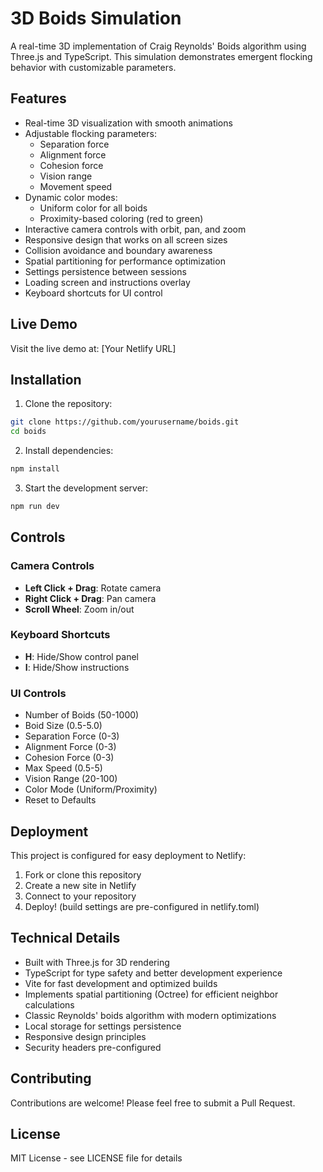 # 3D Boids Simulation

A real-time 3D implementation of Craig Reynolds' Boids algorithm using Three.js and TypeScript. This simulation demonstrates emergent flocking behavior with customizable parameters.

## Features

- Real-time 3D visualization with smooth animations
- Adjustable flocking parameters:
  - Separation force
  - Alignment force
  - Cohesion force
  - Vision range
  - Movement speed
- Dynamic color modes:
  - Uniform color for all boids
  - Proximity-based coloring (red to green)
- Interactive camera controls with orbit, pan, and zoom
- Responsive design that works on all screen sizes
- Collision avoidance and boundary awareness
- Spatial partitioning for performance optimization
- Settings persistence between sessions
- Loading screen and instructions overlay
- Keyboard shortcuts for UI control

## Live Demo

Visit the live demo at: [Your Netlify URL]

## Installation

1. Clone the repository:
```bash
git clone https://github.com/yourusername/boids.git
cd boids
```

2. Install dependencies:
```bash
npm install
```

3. Start the development server:
```bash
npm run dev
```

## Controls

### Camera Controls
- **Left Click + Drag**: Rotate camera
- **Right Click + Drag**: Pan camera
- **Scroll Wheel**: Zoom in/out

### Keyboard Shortcuts
- **H**: Hide/Show control panel
- **I**: Hide/Show instructions

### UI Controls
- Number of Boids (50-1000)
- Boid Size (0.5-5.0)
- Separation Force (0-3)
- Alignment Force (0-3)
- Cohesion Force (0-3)
- Max Speed (0.5-5)
- Vision Range (20-100)
- Color Mode (Uniform/Proximity)
- Reset to Defaults

## Deployment

This project is configured for easy deployment to Netlify:

1. Fork or clone this repository
2. Create a new site in Netlify
3. Connect to your repository
4. Deploy! (build settings are pre-configured in netlify.toml)

## Technical Details

- Built with Three.js for 3D rendering
- TypeScript for type safety and better development experience
- Vite for fast development and optimized builds
- Implements spatial partitioning (Octree) for efficient neighbor calculations
- Classic Reynolds' boids algorithm with modern optimizations
- Local storage for settings persistence
- Responsive design principles
- Security headers pre-configured

## Contributing

Contributions are welcome! Please feel free to submit a Pull Request.

## License

MIT License - see LICENSE file for details
